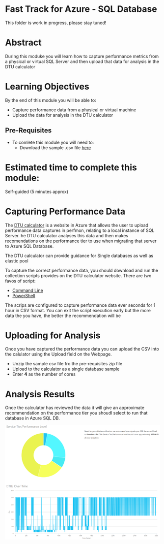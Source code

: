 # Fast Track for Azure - SQL Database

This folder is work in progress, please stay tuned! 

# Abstract

During this moduke you will learn how to capture performance metrics from a physical or virtual SQL Server and then upload that data for analysis in the DTU calculator

# Learning Objectives

By the end of this module you will be able to:
* Capture performance data from a physical or virtual machine
* Upload the data for analysis in the DTU calculator


## Pre-Requisites

* To comlete this module you will need to:
    * Download the sample .csv file [here](../articles/artefacts/sql-perfmon-log.csv)

# Estimated time to complete this module:
Self-guided (5 minutes approx)

# Capturing Performance Data

The [DTU calculator](http://dtucalculator.azurewebsites.net/) is a website in Azure that allows the user to upload performance data captures in perfmon, relating to a local instance of SQL Server.  he DTU calculator analyses this data and then makes recomendations on the performance tier to use when migrating that server to Azure SQL Database.

The DTU calculator can provide guidance for Single databases as well as elastic pool

To capture the correct performance data, you should download and run the collection scripts provides on the DTU calculator website.  There are two favos of script:
* [Command Line](http://dtucalculator.azurewebsites.net/Downloads/sql-perfmon-cl.zip)
* [PowerShell](http://dtucalculator.azurewebsites.net/Downloads/sql-perfmon-ps.zip)

The scrips are configured to capture performance data ever seconds for 1 hour in CSV format.  You can exit the script execution early but the more data the you have, the better the recommendation will be

# Uploading for Analysis

Once you have captured the performance data you can upload the CSV into the calulator using the Upload field on the Webpage.

* Unzip the sample csv file fro the pre-requisites zip file
* Upload to the calculator as a single database sample
* Enter **4** as the number of cores

# Analysis Results

Once the calculator has reviewed the data it will give an approximate recommendation on the performance tier you shoudl select to run that database in Azure SQL DB.

![Screenshot](media/2-using-the-dtu-calculator/sqldb-DTU-Results.png)
